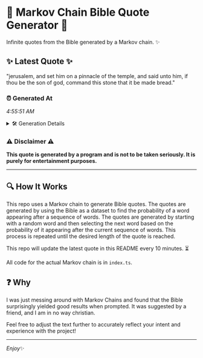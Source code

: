 # 📖 Markov Chain Bible Quote Generator 📖

Infinite quotes from the Bible generated by a Markov chain. ✨

## ✨ Latest Quote ✨
"jerusalem, and set him on a pinnacle of the temple, and said unto him, if thou be the son of god, command this stone that it be made bread."

### ⏰ Generated At
*4:55:51 AM*

<details>
    <summary>🛠️ Generation Details</summary>
    <p>
        <strong>🌱 Seed:</strong> jerusalem,<br>
        <strong>🔄 Iterations:</strong> 28<br>
        <strong>📜 Context History:</strong><br>[ jerusalem, ]: and<br>[ jerusalem,, and ]: set<br>[ jerusalem,, and, set ]: him<br>[ jerusalem,, and, set, him ]: on<br>[ jerusalem,, and, set, him, on ]: a<br>[ jerusalem,, and, set, him, on, a ]: pinnacle<br>[ and, set, him, on, a, pinnacle ]: of<br>[ set, him, on, a, pinnacle, of ]: the<br>[ him, on, a, pinnacle, of, the ]: temple,<br>[ on, a, pinnacle, of, the, temple, ]: and<br>[ a, pinnacle, of, the, temple,, and ]: said<br>[ pinnacle, of, the, temple,, and, said ]: unto<br>[ of, the, temple,, and, said, unto ]: him,<br>[ the, temple,, and, said, unto, him, ]: if<br>[ temple,, and, said, unto, him,, if ]: thou<br>[ and, said, unto, him,, if, thou ]: be<br>[ said, unto, him,, if, thou, be ]: the<br>[ unto, him,, if, thou, be, the ]: son<br>[ him,, if, thou, be, the, son ]: of<br>[ if, thou, be, the, son, of ]: god,<br>[ thou, be, the, son, of, god, ]: command<br>[ be, the, son, of, god,, command ]: this<br>[ the, son, of, god,, command, this ]: stone<br>[ son, of, god,, command, this, stone ]: that<br>[ of, god,, command, this, stone, that ]: it<br>[ god,, command, this, stone, that, it ]: be<br>[ command, this, stone, that, it, be ]: made<br>[ this, stone, that, it, be, made ]: bread.<br>
    </p>
</details>

### ⚠️ Disclaimer ⚠️
**This quote is generated by a program and is not to be taken seriously. It is purely for entertainment purposes.**

---

## 🔍 How It Works

This repo uses a Markov chain to generate Bible quotes. The quotes are generated by using the Bible as a dataset to find the probability of a word appearing after a sequence of words. The quotes are generated by starting with a random word and then selecting the next word based on the probability of it appearing after the current sequence of words. This process is repeated until the desired length of the quote is reached.

This repo will update the latest quote in this README every 10 minutes. ⏳

All code for the actual Markov chain is in `index.ts`.

## ❓ Why

I was just messing around with Markov Chains and found that the Bible surprisingly yielded good results when prompted. 
It was suggested by a friend, and I am in no way christian.

Feel free to adjust the text further to accurately reflect your intent and experience with the project!

---

*Enjoy*✨
